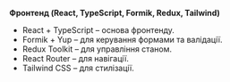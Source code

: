 **Фронтенд (React, TypeScript, Formik, Redux, Tailwind)**

* React + TypeScript – основа фронтенду.
* Formik + Yup – для керування формами та валідації.
* Redux Toolkit – для управління станом.
* React Router – для навігації.
* Tailwind CSS – для стилізації.
